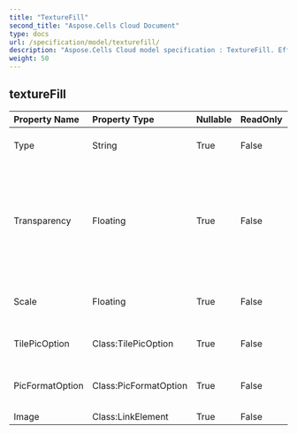 ```yaml
---
title: "TextureFill"
second_title: "Aspose.Cells Cloud Document"
type: docs
url: /specification/model/texturefill/
description: "Aspose.Cells Cloud model specification : TextureFill. Effortlessly handle Excel and other spreadsheet documents with features like opening, generating, editing, splitting, merging, comparing, and converting."
weight: 50
---
```


## **textureFill**

 

| Property Name | Property Type | Nullable |  ReadOnly | DefaultValue | Description | 
| :- | :- | :- |:- |  :- | :- |
| Type | String | True |  False |  | Gets and sets the texture type  |  
| Transparency | Floating | True |  False |  | Returns or sets the degree of transparency of the area as a value from 0.0 (opaque) through 1.0 (clear).  |  
| Scale | Floating | True |  False |  | Gets and sets the picture format scale.  |  
| TilePicOption | Class:TilePicOption | True |  False |  | Gets or sets tile picture option.  |  
| PicFormatOption | Class:PicFormatOption | True |  False |  | Gets or sets picture format option.  |  
| Image | Class:LinkElement | True |  False |  |  |  

